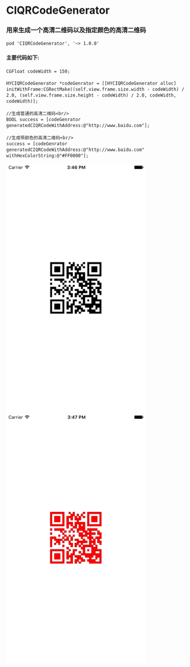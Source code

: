 # CIQRCodeGenerator

### 用来生成一个高清二维码以及指定颜色的高清二维码<br/>
```
pod 'CIQRCodeGenerator', '~> 1.0.0'
```

#### 主要代码如下:
  ```
  CGFloat codeWidth = 150;
    
  HYCIQRCodeGenerator *codeGenrator = [[HYCIQRCodeGenerator alloc] initWithFrame:CGRectMake((self.view.frame.size.width - codeWidth) / 2.0, (self.view.frame.size.height - codeWidth) / 2.0, codeWidth, codeWidth)];
    
  //生成普通的高清二维码<br/>
  BOOL success = [codeGenrator generatedCIQRCodeWithAddress:@"http://www.baidu.com"];
    
  //生成带颜色的高清二维码<br/>
  success = [codeGenrator generatedCIQRCodeWithAddress:@"http://www.baidu.com" withHexColorString:@"#FF0000"];
  ```
  ![](https://github.com/hotwill07/CIQRCodeGenerator/blob/master/normal.png)  ![](https://github.com/hotwill07/CIQRCodeGenerator/blob/master/color.png)

